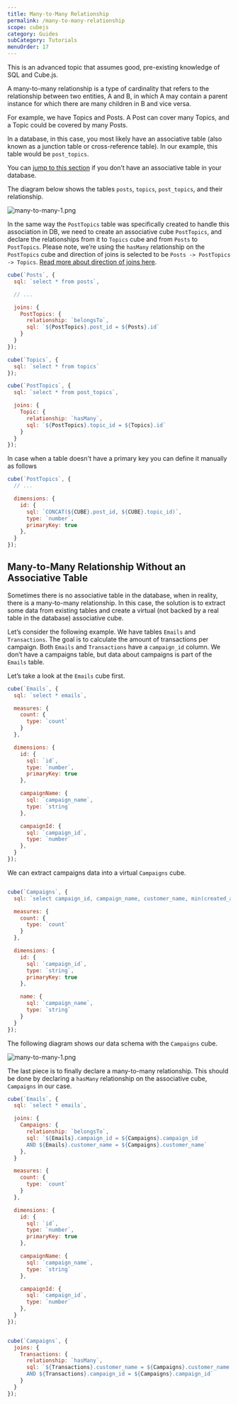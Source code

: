 ```yaml
---
title: Many-to-Many Relationship
permalink: /many-to-many-relationship
scope: cubejs
category: Guides
subCategory: Tutorials
menuOrder: 17
---
```

<div class="block attention-block">
  This is an advanced topic that assumes good, pre-existing knowledge of SQL and Cube.js.
</div>

A many-to-many relationship is a type of cardinality that refers to the relationship between two entities, A and B, in which A may contain a parent instance for which there are many children in B and vice versa.

For example, we have Topics and Posts. A Post can cover many Topics, and a Topic could be covered by many Posts.

In a database, in this case, you most likely have an associative table (also known as a junction table or cross-reference table). In our example, this table would be `post_topics`.

<div class="block help-block">
You can <a href="many-to-many-relationship#many-to-many-relationship-without-an-associative-table">jump to this section</a> if you don’t have an associative table in your database.
</div>

The diagram below shows the tables `posts`, `topics`, `post_topics`, and their relationship.

![many-to-many-1.png](https://raw.githubusercontent.com/cube-js/cube.js/master/docs/content/Guides/many-to-many-1.png)

In the same way the `PostTopics` table was specifically created to handle this association in DB, we need to create an associative cube `PostTopics`, and declare the relationships from it to `Topics` cube and from `Posts` to `PostTopics`.
Please note, we’re using the `hasMany` relationship on the `PostTopics` cube and direction of joins is selected to be `Posts -> PostTopics -> Topics`.
[Read more about direction of joins here](direction-of-joins).

```javascript
cube(`Posts`, {
  sql: `select * from posts`,

  // ...

  joins: {
    PostTopics: {
      relationship: `belongsTo`,
      sql: `${PostTopics}.post_id = ${Posts}.id`
    }
  }
});

cube(`Topics`, {
  sql: `select * from topics`
});

cube(`PostTopics`, {
  sql: `select * from post_topics`,

  joins: {
    Topic: {
      relationship: `hasMany`,
      sql: `${PostTopics}.topic_id = ${Topics}.id`
    }
  }
});
```

In case when a table doesn't have a primary key you can define it manually as follows

```javascript
cube(`PostTopics`, {
  // ...

  dimensions: {
    id: {
      sql: `CONCAT(${CUBE}.post_id, ${CUBE}.topic_id)`,
      type: `number`,
      primaryKey: true
    },
  }
});
```

## Many-to-Many Relationship Without an Associative Table
Sometimes there is no associative table in the database, when in reality, there is a many-to-many relationship. In this case, the solution is to extract some data from existing tables and create a virtual (not backed by a real table in the database) associative cube.

Let’s consider the following example. We have tables `Emails` and `Transactions`. The goal is to calculate the amount of transactions per campaign. Both `Emails` and `Transactions` have a `campaign_id` column. We don’t have a campaigns table, but data about campaigns is part of the `Emails` table.

Let’s take a look at the `Emails` cube first.


```javascript
cube(`Emails`, {
  sql: `select * emails`,

  measures: {
    count: {
      type: `count`
    }
  },

  dimensions: {
    id: {
      sql: `id`,
      type: `number`,
      primaryKey: true
    },

    campaignName: {
      sql: `campaign_name`,
      type: `string`
    },

    campaignId: {
      sql: `campaign_id`,
      type: `number`
    },
  }
});
```

We can extract campaigns data into a virtual `Campaigns` cube.

```javascript

cube(`Campaigns`, {
  sql: `select campaign_id, campaign_name, customer_name, min(created_at) started_at from emails GROUP BY 1, 2, 3`,

  measures: {
    count: {
      type: `count`
    }
  },

  dimensions: {
    id: {
      sql: `campaign_id`,
      type: `string`,
      primaryKey: true
    },

    name: {
      sql: `campaign_name`,
      type: `string`
    }
  }
});
```

The following diagram shows our data schema with the `Campaigns` cube.

![many-to-many-1.png](https://raw.githubusercontent.com/cube-js/cube.js/master/docs/content/Guides/many-to-many-2.png)

The last piece is to finally declare a many-to-many relationship. This should be done by declaring a `hasMany` relationship on the associative cube, `Campaigns` in our case.

```javascript
cube(`Emails`, {
  sql: `select * emails`,

  joins: {
    Campaigns: {
      relationship: `belongsTo`,
      sql: `${Emails}.campaign_id = ${Campaigns}.campaign_id
      AND ${Emails}.customer_name = ${Campaigns}.customer_name`
    },
  }

  measures: {
    count: {
      type: `count`
    }
  },

  dimensions: {
    id: {
      sql: `id`,
      type: `number`,
      primaryKey: true
    },

    campaignName: {
      sql: `campaign_name`,
      type: `string`
    },

    campaignId: {
      sql: `campaign_id`,
      type: `number`
    },
  }
});


cube(`Campaigns`, {
  joins: {
    Transactions: {
      relationship: `hasMany`,
      sql: `${Transactions}.customer_name = ${Campaigns}.customer_name
      AND ${Transactions}.campaign_id = ${Campaigns}.campaign_id`
    }
  }
});
```


